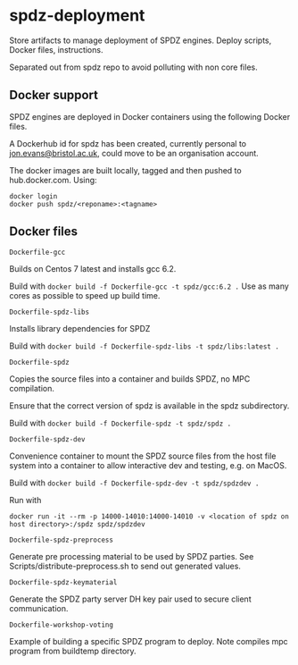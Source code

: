 # spdz-deployment
Store artifacts to manage deployment of SPDZ engines. Deploy scripts, Docker files, instructions.

Separated out from spdz repo to avoid polluting with non core files.

## Docker support
SPDZ engines are deployed in Docker containers using the following Docker files.

A Dockerhub id for spdz has been created, currently personal to jon.evans@bristol.ac.uk, could move to be an organisation account.

The docker images are built locally, tagged and then pushed to hub.docker.com. Using:

```
docker login
docker push spdz/<reponame>:<tagname>
``` 

## Docker files

`Dockerfile-gcc`

Builds on Centos 7 latest and installs gcc 6.2.

Build with `docker build -f Dockerfile-gcc -t spdz/gcc:6.2 .` Use as many cores as possible to speed up build time.

`Dockerfile-spdz-libs`

Installs library dependencies for SPDZ

Build with `docker build -f Dockerfile-spdz-libs -t spdz/libs:latest .`

`Dockerfile-spdz`

Copies the source files into a container and builds SPDZ, no MPC compilation.

Ensure that the correct version of spdz is available in the spdz subdirectory.

Build with `docker build -f Dockerfile-spdz -t spdz/spdz .`

`Dockerfile-spdz-dev`

Convenience container to mount the SPDZ source files from the host file system into a container to allow interactive dev and testing, e.g. on MacOS.

Build with `docker build -f Dockerfile-spdz-dev -t spdz/spdzdev .`

Run with 

```
docker run -it --rm -p 14000-14010:14000-14010 -v <location of spdz on host directory>:/spdz spdz/spdzdev
```

`Dockerfile-spdz-preprocess`

Generate pre processing material to be used by SPDZ parties. See Scripts/distribute-preprocess.sh to send out generated values.

`Dockerfile-spdz-keymaterial`

Generate the SPDZ party server DH key pair used to secure client communication.

`Dockerfile-workshop-voting`

Example of building a specific SPDZ program to deploy. Note compiles mpc program from buildtemp directory.
